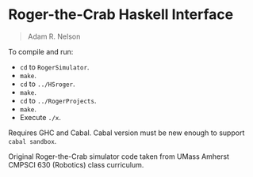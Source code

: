 Roger-the-Crab Haskell Interface
================================

> Adam R. Nelson

To compile and run:

* `cd` to `RogerSimulator`.
* `make`.
* `cd` to `../HSroger`.
* `make`.
* `cd` to `../RogerProjects`.
* `make`.
* Execute `./x`.

Requires GHC and Cabal. Cabal version must be new enough to support `cabal
sandbox`.

Original Roger-the-Crab simulator code taken from UMass Amherst CMPSCI 630
(Robotics) class curriculum.

